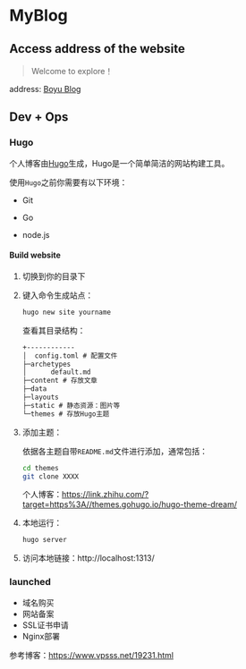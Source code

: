 # MyBlog

## Access address of the website

> Welcome to explore！

address: [Boyu Blog](https://dmucby.github.io/)



## Dev + Ops

### Hugo

个人博客由[Hugo](https://gohugo.io/)生成，Hugo是一个简单简洁的网站构建工具。

使用`Hugo`之前你需要有以下环境：

* Git

* Go

* node.js

#### Build website

1. 切换到你的目录下

2. 键入命令生成站点：

   ```bash
   hugo new site yourname
   ```

   查看其目录结构：

   ```xml
   +------------
   │  config.toml # 配置文件
   ├─archetypes
   │      default.md
   ├─content # 存放文章
   ├─data 
   ├─layouts
   ├─static # 静态资源：图片等
   └─themes # 存放Hugo主题
   ```

3. 添加主题：

   依据各主题自带`README.md`文件进行添加，通常包括：

   ```bash
   cd themes
   git clone XXXX
   ```

   个人博客：https://link.zhihu.com/?target=https%3A//themes.gohugo.io/hugo-theme-dream/

4. 本地运行：

   ```bash
   hugo server
   ```

5. 访问本地链接：http://localhost:1313/

### launched

* 域名购买
* 网站备案
* SSL证书申请
* Nginx部署

参考博客：https://www.vpsss.net/19231.html

  
